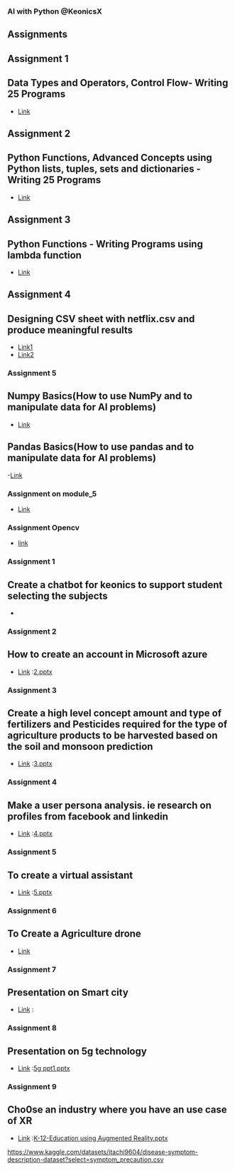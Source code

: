 ### AI with Python @KeonicsX
## Assignments
## Assignment 1
## Data Types and Operators, Control Flow- Writing 25 Programs 
- [Link](https://bit.ly/3wPjjlS)
## Assignment 2
## 	Python Functions, Advanced Concepts using Python lists, tuples, sets and dictionaries - Writing 25 Programs
- [Link](https://bit.ly/3cEaDIo)
## Assignment 3
## 	Python Functions - Writing Programs using lambda function
- [Link](https://bit.ly/3cNaTVu)
## Assignment 4
## 	Designing CSV sheet with netflix.csv and produce meaningful results
- [Link1](https://bit.ly/3DbCNFx)
- [Link2](https:/.bit.ly/3QjanMI)
### Assignment 5
## Numpy Basics(How to use NumPy and to manipulate data for AI problems)
- [Link](https://bit.ly/3dtVtG0)
## Pandas Basics(How to use pandas and to manipulate data for AI problems)
-[Link](https://bit.ly/3RTZYsc)
### Assignment on module_5
- [Link](https://bit.ly/3E1i7yC)
### Assignment Opencv
- [link](https://bit.ly/3E25kxc)
### Assignment 1
## Create a chatbot for keonics to support student selecting the subjects
- [Link]: [1.pptx](https://github.com/PushpavatiMyageri/PythonProgramming/files/10005433/1.pptx)

### Assignment 2
## How to create an account in Microsoft azure
- [Link] :[2.pptx](https://github.com/PushpavatiMyageri/PythonProgramming/files/10005436/2.pptx)

### Assignment 3
## Create a high level concept amount and type of fertilizers and Pesticides required for the type of agriculture products to be harvested based on the soil and monsoon prediction
- [Link] :[3.pptx](https://github.com/PushpavatiMyageri/PythonProgramming/files/10005438/3.pptx)

### Assignment 4
## Make a user persona analysis. ie research on profiles from facebook and linkedin
- [Link] :[4.pptx](https://github.com/PushpavatiMyageri/PythonProgramming/files/10005441/4.pptx)

### Assignment 5
## To create a virtual assistant
- [Link] :[5.pptx](https://github.com/PushpavatiMyageri/PythonProgramming/files/10005444/5.pptx)
### Assignment 6
## To Create a Agriculture drone
- [Link](https://bit.ly/3g7fW4D)

### Assignment 7
## Presentation on Smart city
- [Link] :
### Assignment 8
## Presentation on 5g technology
- [Link] :[5g ppt1.pptx](https://github.com/PushpavatiMyageri/PythonProgramming/files/10005511/5g.ppt1.pptx)

### Assignment 9
## Cho0se an industry where you have an use case of XR
- [Link] :[K-12-Education using Augmented Reality.pptx](https://github.com/PushpavatiMyageri/PythonProgramming/files/10005577/K-12-Education.using.Augmented.Reality.pptx)


https://www.kaggle.com/datasets/itachi9604/disease-symptom-description-dataset?select=symptom_precaution.csv
